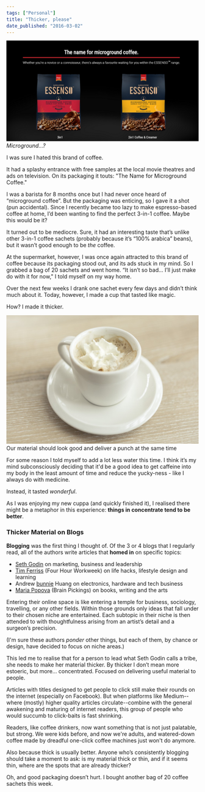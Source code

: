 ```yaml
---
tags: ["Personal"]
title: "Thicker, please"
date_published: "2016-03-02"
---
```


![Microground...? ](images/essenso-1024x534.png)
_Microground...?_

I was sure I hated this brand of coffee.

It had a splashy entrance with free samples at the local movie theatres and ads on television. On its packaging it touts: "The Name for Microground Coffee."

I was a barista for 8 months once but I had never once heard of “microground coffee”. But the packaging was enticing, so I gave it a shot (pun accidental). Since I recently became too lazy to make espresso-based coffee at home, I’d been wanting to find the perfect 3-in-1 coffee. Maybe this would be it?

It turned out to be mediocre. Sure, it had an interesting taste that’s unlike other 3-in-1 coffee sachets (probably because it’s “100% arabica” beans), but it wasn’t good enough to be _the_ coffee.

At the supermarket, however, I was once again attracted to this brand of coffee because its packaging stood out, and its ads stuck in my mind. So I grabbed a bag of 20 sachets and went home. “It isn’t so bad… I’ll just make do with it for now," I told myself on my way home.

Over the next few weeks I drank one sachet every few days and didn’t think much about it. Today, however, I made a cup that tasted like magic.

How? I made it thicker.

![Our material should look good and deliver a punch at the same time](images/espresso-whip-1024x683.jpg) Our material should look good and deliver a punch at the same time

For some reason I told myself to add a lot less water this time. I think it’s my mind subconsciously deciding that it'd be a good idea to get caffeine into my body in the least amount of time and reduce the yucky-ness - like I always do with medicine.

Instead, it tasted _wonderful_.

As I was enjoying my new cuppa (and quickly finished it), I realised there might be a metaphor in this experience: **things in concentrate tend to be better**.

### Thicker Material on Blogs

**Blogging** was the first thing I thought of. Of the 3 or 4 blogs that I regularly read, all of the authors write articles that **homed in** on specific topics:

- [Seth Godin](http://sethgodin.typepad.com/) on marketing, business and leadership
- [Tim Ferriss](http://fourhourworkweek.com/blog/) (Four Hour Workweek) on life hacks, lifestyle design and learning
- Andrew [bunnie](http://www.bunniestudios.com/blog/) Huang on electronics, hardware and tech business
- [Maria Popova](https://www.brainpickings.org/) (Brain Pickings) on books, writing and the arts

Entering their online space is like entering a temple for business, sociology, travelling, or any other fields. Within those grounds only ideas that fall under to their chosen niche are entertained. Each subtopic in their niche is then attended to with thoughtfulness arising from an artist’s detail and a surgeon’s precision.

(I'm sure these authors _ponder_ other things, but each of them, by chance or design, have decided to focus on niche areas.)

This led me to realise that for a person to lead what Seth Godin calls a tribe, she needs to make her material thicker. By thicker I don’t mean more estoeric, but more… concentrated. Focused on delivering useful material to people.

Articles with titles designed to get people to click still make their rounds on the internet (especially on Facebook). But when platforms like Medium--where (mostly) higher quality articles circulate--combine with the general awakening and maturing of internet readers, this group of people who would succumb to click-baits is fast shrinking.

Readers, like coffee drinkers, now want something that is not just palatable, but strong. We were kids before, and now we're adults, and watered-down coffee made by dreadful one-click coffee machines just won't do anymore.

Also because thick is usually better. Anyone who’s consistently blogging should take a moment to ask: is my material thick or thin, and if it seems thin, where are the spots that are already thicker?

Oh, and good packaging doesn’t hurt. I bought another bag of 20 coffee sachets this week.
